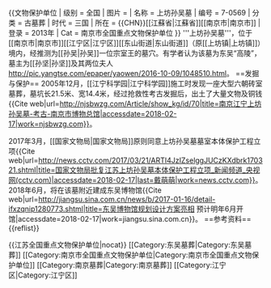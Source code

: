 {{文物保护单位
| 级别 = 全国
| 图片 = 
| 名称 = 上坊孙吴墓
| 编号 = 7-0569
| 分类 = 古墓葬
| 时代 = 三国
| 所在 = {{CHN}}[[江蘇省|江蘇省]][[南京市|南京市]]
| 登录 = 2013年
| Cat = 南京市全国重点文物保护单位
}}
'''上坊孙吴墓'''，位于[[南京市|南京市]][[江宁区|江宁区]][[东山街道|东山街道]]（原[[上坊镇|上坊镇]]）境内，经推测为[[孙吴|孙吴]]一位宗室王的墓穴。有学者认为该墓为东吴“高陵”，墓主为[[孙坚|孙坚]]及其两位夫人<ref>http://pic.yangtse.com/epaper/yaowen/2016-10-09/1048510.html</ref>。
==发掘与保护==
2005年12月，[[江宁科学园|江宁科学园]]施工时发现一座大型六朝砖室墓葬，墓坑长21.5米、宽14.4米，经过抢救性考古发掘后，出土了大量文物及铜钱<ref>{{Cite web|url=http://njsbwzg.com/Article/show_kg/id/70|title=南京江宁上坊孙吴墓-考古-南京市博物总馆|accessdate=2018-02-17|work=njsbwzg.com}}</ref>。

2017年3月，[[国家文物局|国家文物局]]原则同意上坊孙吴墓墓室本体保护工程立项<ref>{{Cite web|url=http://news.cctv.com/2017/03/21/ARTI4JzIZselggJUCzKXdbrk170321.shtml|title=国家文物局批复江苏上坊孙吴墓本体保护工程立项_新闻频道_央视网(cctv.com)|accessdate=2018-02-17|last=戴萌萌|work=news.cctv.com}}</ref>。2018年6月，将在该墓附近建成东吴博物馆<ref>{{Cite web|url=http://jiangsu.sina.com.cn/news/b/2017-01-16/detail-ifxzqnip1280773.shtml|title=东吴博物馆规划设计方案亮相 预计明年6月开馆|accessdate=2018-02-17|work=jiangsu.sina.com.cn}}</ref>。
==参考资料==
{{reflist}}

{{江苏全国重点文物保护单位|nocat}}
[[Category:东吴墓葬|Category:东吴墓葬]]
[[Category:南京市全国重点文物保护单位|Category:南京市全国重点文物保护单位]]
[[Category:南京墓葬|Category:南京墓葬]]
[[Category:江宁区|Category:江宁区]]